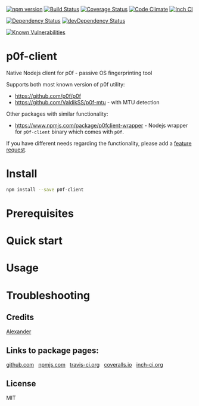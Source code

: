 [![npm version](https://badge.fury.io/js/node-p0f-client.svg)](http://badge.fury.io/js/node-p0f-client)
[![Build Status](https://travis-ci.org/alykoshin/node-p0f-client.svg)](https://travis-ci.org/alykoshin/node-p0f-client)
[![Coverage Status](https://coveralls.io/repos/alykoshin/node-p0f-client/badge.svg?branch=master&service=github)](https://coveralls.io/github/alykoshin/node-p0f-client?branch=master)
[![Code Climate](https://codeclimate.com/github/alykoshin/node-p0f-client/badges/gpa.svg)](https://codeclimate.com/github/alykoshin/node-p0f-client)
[![Inch CI](https://inch-ci.org/github/alykoshin/node-p0f-client.svg?branch=master)](https://inch-ci.org/github/alykoshin/node-p0f-client)

[![Dependency Status](https://david-dm.org/alykoshin/node-p0f-client/status.svg)](https://david-dm.org/alykoshin/node-p0f-client#info=dependencies)
[![devDependency Status](https://david-dm.org/alykoshin/node-p0f-client/dev-status.svg)](https://david-dm.org/alykoshin/node-p0f-client#info=devDependencies)

[![Known Vulnerabilities](https://snyk.io/test/github/alykoshin/node-p0f-client/badge.svg)](https://snyk.io/test/github/alykoshin/node-p0f-client)


# p0f-client


Native Nodejs client for p0f - passive OS fingerprinting tool

Supports both most known version of p0f utility:

- https://github.com/p0f/p0f
- https://github.com/ValdikSS/p0f-mtu - with MTU detection
                                                     

Other packages with similar functionality:

- https://www.npmjs.com/package/p0fclient-wrapper - Nodejs wrapper for `p0f-client` binary which comes with `p0f`.


If you have different needs regarding the functionality, please add a [feature request](https://github.com/alykoshin/gmail-send/issues).



# Install

```bash
npm install --save p0f-client
```


# Prerequisites


# Quick start



# Usage


# Troubleshooting


## Credits
[Alexander](https://github.com/alykoshin/)


## Links to package pages:

[github.com](https://github.com/alykoshin/node-p0f-client) &nbsp; [npmjs.com](https://www.npmjs.com/package/p0f-client) &nbsp; [travis-ci.org](https://travis-ci.org/alykoshin/node-p0f-client) &nbsp; [coveralls.io](https://coveralls.io/github/alykoshin/node-p0f-clientd) &nbsp; [inch-ci.org](https://inch-ci.org/github/alykoshinnode-p0f-client)


## License

MIT
